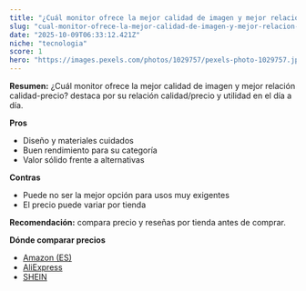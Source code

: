 ```yaml
---
title: "¿Cuál monitor ofrece la mejor calidad de imagen y mejor relación calidad-precio?"
slug: "cual-monitor-ofrece-la-mejor-calidad-de-imagen-y-mejor-relacion-calidad-precio"
date: "2025-10-09T06:33:12.421Z"
niche: "tecnologia"
score: 1
hero: "https://images.pexels.com/photos/1029757/pexels-photo-1029757.jpeg?auto=compress&cs=tinysrgb&fit=crop&h=627&w=1200&auto=compress&cs=tinysrgb&w=1200&h=675&fit=crop"
---
```


**Resumen:** ¿Cuál monitor ofrece la mejor calidad de imagen y mejor relación calidad-precio? destaca por su relación calidad/precio y utilidad en el día a día.

**Pros**
- Diseño y materiales cuidados
- Buen rendimiento para su categoría
- Valor sólido frente a alternativas

**Contras**
- Puede no ser la mejor opción para usos muy exigentes
- El precio puede variar por tienda

**Recomendación:** compara precio y reseñas por tienda antes de comprar.

**Dónde comparar precios**
- [Amazon (ES)](https://www.amazon.es/s?k=%C2%BFCu%C3%A1l%20monitor%20ofrece%20la%20mejor%20calidad%20de%20imagen%20y%20mejor%20relaci%C3%B3n%20calidad-precio%3F&tag=teknovashop25-21)
- [AliExpress](https://www.aliexpress.com/wholesale?SearchText=%C2%BFCu%C3%A1l%20monitor%20ofrece%20la%20mejor%20calidad%20de%20imagen%20y%20mejor%20relaci%C3%B3n%20calidad-precio%3F)
- [SHEIN](https://www.shein.com/pdsearch/%C2%BFCu%C3%A1l%20monitor%20ofrece%20la%20mejor%20calidad%20de%20imagen%20y%20mejor%20relaci%C3%B3n%20calidad-precio%3F)